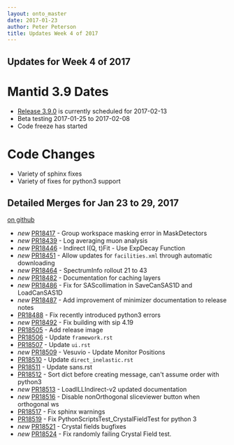 ```yaml
---
layout: onto_master
date: 2017-01-23
author: Peter Peterson
title: Updates Week 4 of 2017
---
```

Updates for Week 4 of 2017
--------------------------

Mantid 3.9 Dates
================

* [Release 3.9.0](https://github.com/mantidproject/mantid/milestone/59) is currently scheduled for 2017-02-13
* Beta testing 2017-01-25 to 2017-02-08
* Code freeze has started

Code Changes
============

* Variety of sphinx fixes
* Variety of fixes for python3 support

Detailed Merges for Jan 23 to 29, 2017
--------------------------------------
[on github](https://github.com/mantidproject/mantid/pulls?q=is%3Apr+merged%3A2017-01-24..2017-01-29)

* *new* [PR18417](https://github.com/mantidproject/mantid/pull/18417) - Group workspace masking error in MaskDetectors
* *new* [PR18439](https://github.com/mantidproject/mantid/pull/18439) - Log averaging muon analysis
* *new* [PR18446](https://github.com/mantidproject/mantid/pull/18446) - Indirect I(Q, t)Fit - Use ExpDecay Function
* *new* [PR18451](https://github.com/mantidproject/mantid/pull/18451) - Allow updates for `facilities.xml`  through automatic downloading
* *new* [PR18464](https://github.com/mantidproject/mantid/pull/18464) - SpectrumInfo rollout 21 to 43
* *new* [PR18482](https://github.com/mantidproject/mantid/pull/18482) - Documentation for caching layers
* *new* [PR18486](https://github.com/mantidproject/mantid/pull/18486) - Fix for SAScollimation in SaveCanSAS1D and LoadCanSAS1D
* *new* [PR18487](https://github.com/mantidproject/mantid/pull/18487) - Add improvement of minimizer documentation to release notes
* [PR18488](https://github.com/mantidproject/mantid/pull/18488) - Fix recently introduced python3 errors
* *new* [PR18492](https://github.com/mantidproject/mantid/pull/18492) - Fix building with sip 4.19
* [PR18505](https://github.com/mantidproject/mantid/pull/18505) - Add release image
* [PR18506](https://github.com/mantidproject/mantid/pull/18506) - Update `framework.rst`
* [PR18507](https://github.com/mantidproject/mantid/pull/18507) - Update `ui.rst`
* *new* [PR18509](https://github.com/mantidproject/mantid/pull/18509) - Vesuvio - Update Monitor Positions
* [PR18510](https://github.com/mantidproject/mantid/pull/18510) - Update `direct_inelastic.rst`
* [PR18511](https://github.com/mantidproject/mantid/pull/18511) - Update sans.rst
* [PR18512](https://github.com/mantidproject/mantid/pull/18512) - Sort dict before creating message, can't assume order with python3
* *new* [PR18513](https://github.com/mantidproject/mantid/pull/18513) - LoadILLIndirect-v2 updated documentation
* *new* [PR18516](https://github.com/mantidproject/mantid/pull/18516) - Disable nonOrthogonal sliceviewer button when orthogonal ws
* [PR18517](https://github.com/mantidproject/mantid/pull/18517) - Fix sphinx warnings
* [PR18519](https://github.com/mantidproject/mantid/pull/18519) - Fix PythonScriptsTest_CrystalFieldTest for python 3
* *new* [PR18521](https://github.com/mantidproject/mantid/pull/18521) - Crystal fields bugfixes
* *new* [PR18524](https://github.com/mantidproject/mantid/pull/18524) - Fix randomly failing Crystal Field test.
